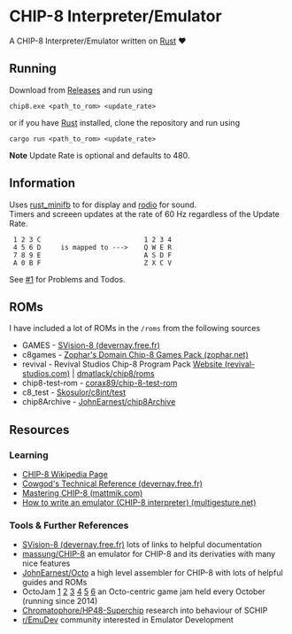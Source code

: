 # CHIP-8 Interpreter/Emulator
A CHIP-8 Interpreter/Emulator written on [Rust](https://www.rust-lang.org/) :heart:

## Running
Download from [Releases](/../../releases) and run using
```
chip8.exe <path_to_rom> <update_rate>
```

or if you have [Rust](https://www.rust-lang.org/) installed, clone the repository and run using
```
cargo run <path_to_rom> <update_rate>
```

**Note** Update Rate is optional and defaults to 480.

## Information

Uses [rust_minifb](https://github.com/emoon/rust_minifb) to for display and [rodio](https://github.com/RustAudio/rodio) for sound.<br>
Timers and screeen updates at the rate of 60 Hz regardless of the Update Rate.

```
 1 2 3 C                          1 2 3 4
 4 5 6 D     is mapped to --->    Q W E R
 7 8 9 E                          A S D F
 A 0 B F                          Z X C V
```

See [#1](/../../issues/1) for Problems and Todos.

## ROMs

I have included a lot of ROMs in the `/roms` from the following sources

- GAMES - [SVision-8 (devernay.free.fr)](http://devernay.free.fr/hacks/chip8/GAMES.zip)
- c8games - [Zophar's Domain Chip-8 Games Pack (zophar.net)](http://devernay.free.fr/hacks/chip8/GAMES.zip)
- revival - Revival Studios Chip-8 Program Pack [Website (revival-studios.com)](http://www.revival-studios.com/other.php) | [dmatlack/chip8/roms](https://github.com/dmatlack/chip8/tree/master/roms)
- chip8-test-rom - [corax89/chip-8-test-rom](https://github.com/corax89/chip8-test-rom)
- c8_test - [Skosulor/c8int/test](https://github.com/Skosulor/c8int/tree/master/test)
- chip8Archive - [JohnEarnest/chip8Archive](https://github.com/JohnEarnest/chip8Archive/)

## Resources

### Learning
- [CHIP-8 Wikipedia Page](https://en.wikipedia.org/wiki/CHIP-8)
- [Cowgod's Technical Reference (devernay.free.fr)](http://devernay.free.fr/hacks/chip8/C8TECH10.HTM)
- [Mastering CHIP-8 (mattmik.com)](http://mattmik.com/files/chip8/mastering/chip8.html)
- [How to write an emulator (CHIP-8 interpreter) (multigesture.net)](http://www.multigesture.net/articles/how-to-write-an-emulator-chip-8-interpreter/)

### Tools & Further References
- [SVision-8 (devernay.free.fr)](http://devernay.free.fr/hacks/chip8/) lots of links to helpful documentation
- [massung/CHIP-8](https://github.com/massung/CHIP-8) an emulator for CHIP-8 and its derivaties with many nice features
- [JohnEarnest/Octo](https://github.com/JohnEarnest/Octo) a high level assembler for CHIP-8 with lots of helpful guides and ROMs
- OctoJam [1](http://www.awfuljams.com/octojam-i) [2](http://www.awfuljams.com/octojam-ii) [3](http://www.awfuljams.com/octojam-iii) [4](http://www.awfuljams.com/octojam-iv) [5](http://www.awfuljams.com/octojam-v) [6](https://itch.io/jam/octojam-6) an Octo-centric game jam held every October (running since 2014)
- [Chromatophore/HP48-Superchip](https://github.com/Chromatophore/HP48-Superchip) research into behaviour of SCHIP
- [r/EmuDev](https://reddit.com/r/EmuDev/) community interested in Emulator Development